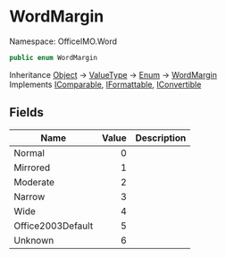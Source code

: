 # WordMargin

Namespace: OfficeIMO.Word

```csharp
public enum WordMargin
```

Inheritance [Object](https://docs.microsoft.com/en-us/dotnet/api/system.object) → [ValueType](https://docs.microsoft.com/en-us/dotnet/api/system.valuetype) → [Enum](https://docs.microsoft.com/en-us/dotnet/api/system.enum) → [WordMargin](./officeimo.word.wordmargin.md)<br>
Implements [IComparable](https://docs.microsoft.com/en-us/dotnet/api/system.icomparable), [IFormattable](https://docs.microsoft.com/en-us/dotnet/api/system.iformattable), [IConvertible](https://docs.microsoft.com/en-us/dotnet/api/system.iconvertible)

## Fields

| Name | Value | Description |
| --- | --: | --- |
| Normal | 0 |  |
| Mirrored | 1 |  |
| Moderate | 2 |  |
| Narrow | 3 |  |
| Wide | 4 |  |
| Office2003Default | 5 |  |
| Unknown | 6 |  |

